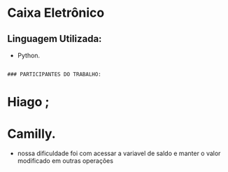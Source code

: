 # Caixa Eletrônico

## Linguagem Utilizada:

- Python.

~~~

### PARTICIPANTES DO TRABALHO:
~~~

# Hiago ;
# Camilly.

- nossa dificuldade foi com acessar a variavel de saldo e manter o valor modificado em outras operações